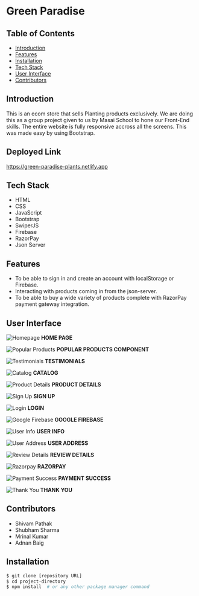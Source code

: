 # Green Paradise

## Table of Contents

- [Introduction](#introduction)
- [Features](#features)
- [Installation](#installation)
- [Tech Stack](#tech-stack)
- [User Interface](#user-interface)
- [Contributors](#contributors)

## Introduction

This is an ecom store that sells Planting products exclusively. We are doing this as a group project given to us by Masai School to hone our Front-End skills.
The entire website is fully responsive accross all the screens. This was made easy by using Bootstrap. 

## Deployed Link

https://green-paradise-plants.netlify.app

## Tech Stack

- HTML
- CSS
- JavaScript
- Bootstrap
- SwiperJS
- Firebase
- RazorPay
- Json Server

## Features

- To be able to sign in and create an account with localStorage or Firebase.
- Interacting with products coming in from the json-server.
- To be able to buy a wide variety of products complete with RazorPay payment gateway integration.

## User Interface

![Homepage](https://github.com/CodnanBaig/joyful-ring-9720/assets/88790490/ee5fff3a-96a4-4716-bfaa-5dfd75a4204f)
**HOME PAGE**

![Popular Products](https://github.com/CodnanBaig/joyful-ring-9720/assets/88790490/6d34d928-4c44-430e-b101-44c395a6ab5b)
**POPULAR PRODUCTS COMPONENT**

![Testimonials](https://github.com/CodnanBaig/joyful-ring-9720/assets/88790490/31ac52bf-d403-47a5-91f9-0f8eef2f3fe0)
**TESTIMONIALS**

![Catalog](https://github.com/CodnanBaig/joyful-ring-9720/assets/88790490/c6067cda-59b5-46ac-a827-b4478caeed04)
**CATALOG**

![Product Details](https://github.com/CodnanBaig/joyful-ring-9720/assets/88790490/0168f80d-bd80-40ad-a38b-039344c8c1b1)
**PRODUCT DETAILS**

![Sign Up](https://github.com/CodnanBaig/joyful-ring-9720/assets/88790490/c51a7970-2ca9-4e44-bed8-6e3f1da1679e)
**SIGN UP**

![Login](https://github.com/CodnanBaig/joyful-ring-9720/assets/88790490/e6563d05-2914-4b0c-af4a-3b13dbc12f08)
**LOGIN**

![Google Firebase](https://github.com/CodnanBaig/joyful-ring-9720/assets/88790490/0d028d39-e839-4ba3-bea0-9dfa71d8e2dc)
**GOOGLE FIREBASE**

![User Info](https://github.com/CodnanBaig/joyful-ring-9720/assets/88790490/aeb494ac-4be6-48b2-9896-57b8faaa6950)
**USER INFO**

![User Address](https://github.com/CodnanBaig/joyful-ring-9720/assets/88790490/44ad30dc-92d3-4521-8386-0412e05c773c)
**USER ADDRESS**

![Review Details](https://github.com/CodnanBaig/joyful-ring-9720/assets/88790490/2e88d3e5-a378-458e-bbfd-1ceacb153a67)
**REVIEW DETAILS**

![Razorpay](https://github.com/CodnanBaig/joyful-ring-9720/assets/88790490/e9ea8052-5a9a-47b0-a411-767e03757f49)
**RAZORPAY**

![Payment Success](https://github.com/CodnanBaig/joyful-ring-9720/assets/88790490/3f723707-396c-4910-995f-9723419f67d4)
**PAYMENT SUCCESS**

![Thank You](https://github.com/CodnanBaig/joyful-ring-9720/assets/88790490/d817658e-cefc-4fca-9479-ec70c637c0dc)
**THANK YOU**

## Contributors

- Shivam Pathak
- Shubham Sharma
- Mrinal Kumar
- Adnan Baig

## Installation

```bash
$ git clone [repository URL]
$ cd project-directory
$ npm install  # or any other package manager command
